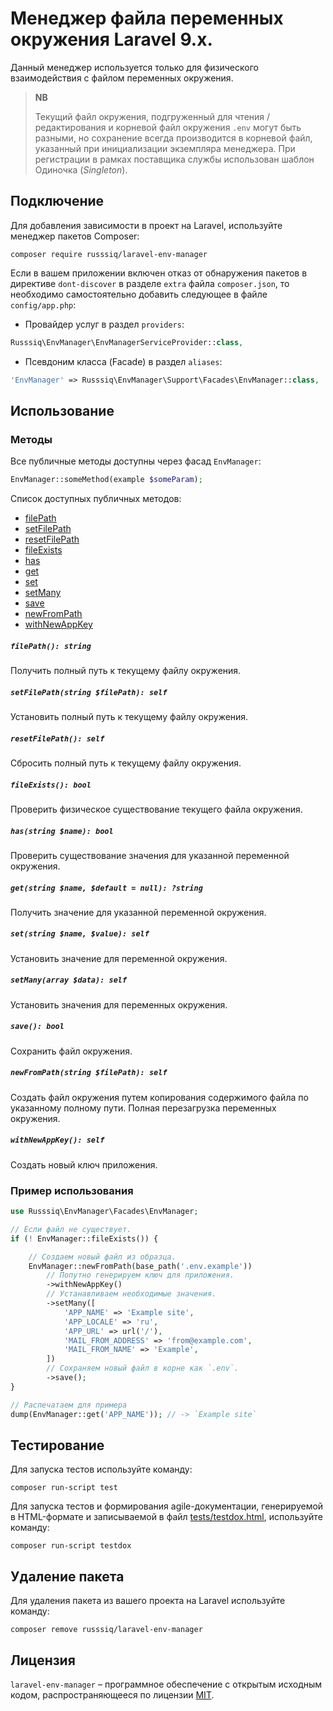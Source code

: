# Менеджер файла переменных окружения Laravel 9.x.

Данный менеджер используется только для физического взаимодействия с файлом переменных окружения.

> **NB**
>
> Текущий файл окружения, подгруженный для чтения / редактирования и корневой файл окружения `.env` могут быть разными, но сохранение всегда производится в корневой файл, указанный при инициализации экземпляра менеджера.
> При регистрации в рамках поставщика службы использован шаблон Одиночка (*Singleton*).

## Подключение

Для добавления зависимости в проект на Laravel, используйте менеджер пакетов Composer:

```console
composer require russsiq/laravel-env-manager
```

Если в вашем приложении включен отказ от обнаружения пакетов в директиве `dont-discover` в разделе `extra` файла `composer.json`, то необходимо самостоятельно добавить следующее в файле `config/app.php`:

- Провайдер услуг в раздел `providers`:

```php
Russsiq\EnvManager\EnvManagerServiceProvider::class,
```

- Псевдоним класса (Facade) в раздел `aliases`:

```php
'EnvManager' => Russsiq\EnvManager\Support\Facades\EnvManager::class,
```

## Использование

### Методы

Все публичные методы доступны через фасад `EnvManager`:

```php
EnvManager::someMethod(example $someParam);
```

Список доступных публичных методов:

 - [filePath](#method-filePath)
 - [setFilePath](#method-setFilePath)
 - [resetFilePath](#method-resetFilePath)
 - [fileExists](#method-fileExists)
 - [has](#method-has)
 - [get](#method-get)
 - [set](#method-set)
 - [setMany](#method-setMany)
 - [save](#method-save)
 - [newFromPath](#method-newFromPath)
 - [withNewAppKey](#method-withNewAppKey)

<a name="method-filePath"></a>
##### `filePath(): string`
Получить полный путь к текущему файлу окружения.

<a name="method-setFilePath"></a>
##### `setFilePath(string $filePath): self`
Установить полный путь к текущему файлу окружения.

<a name="method-resetFilePath"></a>
##### `resetFilePath(): self`
Сбросить полный путь к текущему файлу окружения.

<a name="method-fileExists"></a>
##### `fileExists(): bool`
Проверить физическое существование текущего файла окружения.

<a name="method-has"></a>
##### `has(string $name): bool`
Проверить существование значения для указанной переменной окружения.

<a name="method-get"></a>
##### `get(string $name, $default = null): ?string`
Получить значение для указанной переменной окружения.

<a name="method-set"></a>
##### `set(string $name, $value): self`
Установить значение для переменной окружения.

<a name="method-setMany"></a>
##### `setMany(array $data): self`
Установить значения для переменных окружения.

<a name="method-save"></a>
##### `save(): bool`
Сохранить файл окружения.

<a name="method-newFromPath"></a>
##### `newFromPath(string $filePath): self`
Создать файл окружения путем копирования содержимого файла по указанному полному пути. Полная перезагрузка переменных окружения.

<a name="method-withNewAppKey"></a>
##### `withNewAppKey(): self`
Создать новый ключ приложения.

### Пример использования

```php
use Russsiq\EnvManager\Facades\EnvManager;

// Если файл не существует.
if (! EnvManager::fileExists()) {

    // Создаем новый файл из образца.
    EnvManager::newFromPath(base_path('.env.example'))
        // Попутно генерируем ключ для приложения.
        ->withNewAppKey()
        // Устанавливаем необходимые значения.
        ->setMany([
            'APP_NAME' => 'Example site',
            'APP_LOCALE' => 'ru',
            'APP_URL' => url('/'),
            'MAIL_FROM_ADDRESS' => 'from@example.com',
            'MAIL_FROM_NAME' => 'Example',
        ])
        // Сохраняем новый файл в корне как `.env`.
        ->save();
}

// Распечатаем для примера
dump(EnvManager::get('APP_NAME')); // -> `Example site`
```

## Тестирование

Для запуска тестов используйте команду:

```console
composer run-script test
```

Для запуска тестов и формирования agile-документации, генерируемой в HTML-формате и записываемой в файл [tests/testdox.html](tests/testdox.html), используйте команду:

```console
composer run-script testdox
```

## Удаление пакета

Для удаления пакета из вашего проекта на Laravel используйте команду:

```console
composer remove russsiq/laravel-env-manager
```

## Лицензия

`laravel-env-manager` – программное обеспечение с открытым исходным кодом, распространяющееся по лицензии [MIT](LICENSE).
